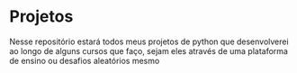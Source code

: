 # Projetos
Nesse repositório estará todos meus projetos de python que desenvolverei ao longo de alguns cursos que faço, sejam eles através de uma plataforma de ensino ou desafios aleatórios mesmo
